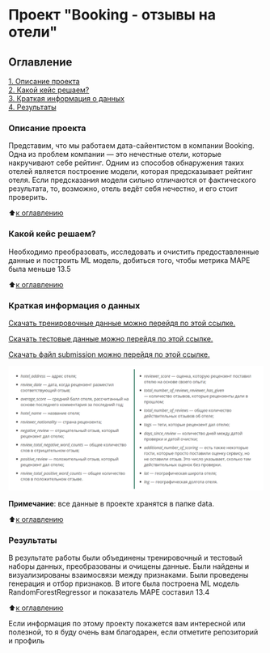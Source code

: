 # Проект "Booking - отзывы на отели"

## Оглавление  
[1. Описание проекта](README.md#Описание-проекта)  
[2. Какой кейс решаем?](README.md#Какой-кейс-решаем?)  
[3. Краткая информация о данных](README.md#Краткая-информация-о-данных)  
[4. Результаты](README.md#Результаты)


### Описание проекта    
 Представим, что мы работаем дата-сайентистом в компании Booking. Одна из проблем компании — это нечестные отели, которые накручивают себе рейтинг. Одним из способов обнаружения таких отелей является построение модели, которая предсказывает рейтинг отеля. Если предсказания модели сильно отличаются от фактического результата, то, возможно, отель ведёт себя нечестно, и его стоит проверить.

:arrow_up:[к оглавлению](README.md#Оглавление)


### Какой кейс решаем?    
Необходимо преобразовать, исследовать и очистить предоставленные данные и построить ML модель, добиться того, чтобы метрика MAPE была меньше 13.5


:arrow_up:[к оглавлению](README.md#Оглавление)


### Краткая информация о данных
[Скачать тренировочные данные можно перейдя по этой ссылке.](https://drive.google.com/file/d/1AOlrAxBfhlQySfZctGQ8PwO4pgv1002R/view?usp=share_link)

[Скачать тестовые данные можно перейдя по этой ссылке.](https://drive.google.com/file/d/1SHoVVKj5IvUK1D-ckuMLQgd5ZPL2KxJJ/view?usp=share_link)

[Скачать файл submission можно перейдя по этой ссылке.](https://drive.google.com/file/d/1oyLeUar1pMfl3bFRQbTOFdBRf5QIhhzk/view?usp=share_link)

![img.png](images_for_readme/data.png)
  
**Примечание**: все данные в проекте хранятся в папке data.

:arrow_up:[к оглавлению](README.md#Оглавление)

### Результаты  
В результате работы были объединены тренировочный и тестовый наборы данных, преобразованы и очищены данные. Были найдены и визуализированы
взаимосвязи между признаками. Были проведены генерация и отбор признаков. В итоге была построена ML модель RandomForestRegressor и показатель MAPE составил 13.4

:arrow_up:[к оглавлению](README.md#Оглавление)


Если информация по этому проекту покажется вам интересной или полезной, то я буду очень вам благодарен, если отметите репозиторий и профиль